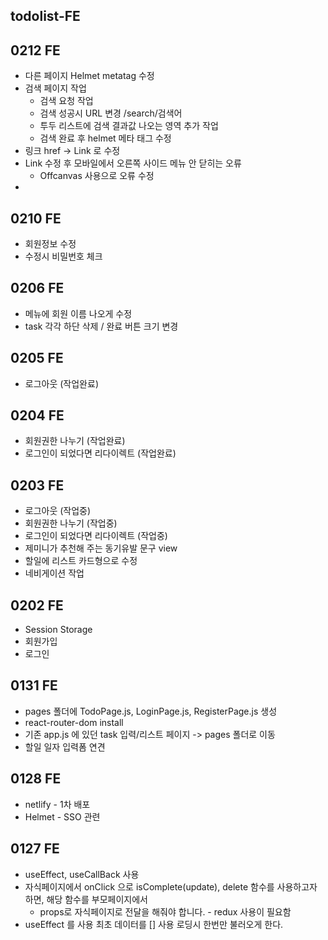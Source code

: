 ## todolist-FE

## 0212 FE

- 다른 페이지 Helmet metatag 수정
- 검색 페이지 작업
  - 검색 요청 작업
  - 검색 성공시 URL 변경 /search/검색어
  - 투두 리스트에 검색 결과값 나오는 영역 추가 작업
  - 검색 완료 후 helmet 메타 태그 수정
- 링크 href -> Link 로 수정
- Link 수정 후 모바일에서 오른쪽 사이드 메뉴 안 닫히는 오류
  - Offcanvas 사용으로 오류 수정
-

## 0210 FE

- 회원정보 수정
- 수정시 비밀번호 체크

## 0206 FE

- 메뉴에 회원 이름 나오게 수정
- task 각각 하단 삭제 / 완료 버튼 크기 변경

## 0205 FE

- 로그아웃 (작업완료)

## 0204 FE

- 회원권한 나누기 (작업완료)
- 로그인이 되었다면 리다이렉트 (작업완료)

## 0203 FE

- 로그아웃 (작업중)
- 회원권한 나누기 (작업중)
- 로그인이 되었다면 리다이렉트 (작업중)
- 제미니가 추천해 주는 동기유발 문구 view
- 할일에 리스트 카드형으로 수정
- 네비게이션 작업

## 0202 FE

- Session Storage
- 회원가입
- 로그인

## 0131 FE

- pages 폴더에 TodoPage.js, LoginPage.js, RegisterPage.js 생성
- react-router-dom install
- 기존 app.js 에 있던 task 입력/리스트 페이지 -> pages 폴더로 이동
- 할일 일자 입력폼 연견

## 0128 FE

- netlify - 1차 배포
- Helmet - SSO 관련

## 0127 FE

- useEffect, useCallBack 사용
- 자식페이지에서 onClick 으로 isComplete(update), delete 함수를 사용하고자 하면, 해당 함수를 부모페이지에서
  - props로 자식페이지로 전달을 해줘야 합니다. - redux 사용이 필요함
- useEffect 를 사용 최초 데이터를 [] 사용 로딩시 한번만 불러오게 한다.
